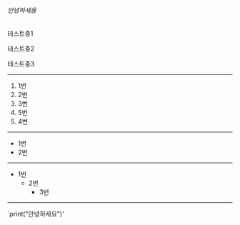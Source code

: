 ###### 안녕하세용
테스트중1

테스트중2

테스트중3

**********

1. 1번
2. 2번
3. 3번
5. 5번
4. 4번

----

- 1번
- 2번
-----
+ 1번  
  + 2번
    + 3번
---

`print("안녕하세요")'
